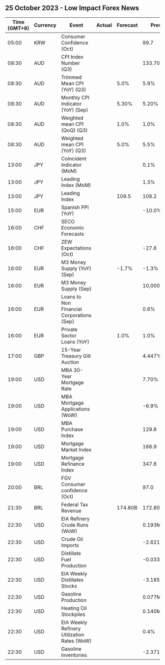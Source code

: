## 25 October 2023 - Low Impact Forex News

| Time (GMT+8) | Currency | Event | Actual | Forecast | Previous |
|------|----------|-------|--------|----------|----------|
| 05:00 | KRW | Consumer Confidence (Oct) |  |  | 99.7 |
| 08:30 | AUD | CPI Index Number (Q3) |  |  | 133.70 |
| 08:30 | AUD | Trimmed Mean CPI (YoY) (Q3) |  | 5.0% | 5.9% |
| 08:30 | AUD | Monthly CPI Indicator (YoY) (Sep) |  | 5.30% | 5.20% |
| 08:30 | AUD | Weighted mean CPI (QoQ) (Q3) |  | 1.0% | 1.0% |
| 08:30 | AUD | Weighted mean CPI (YoY) (Q3) |  | 5.0% | 5.5% |
| 13:00 | JPY | Coincident Indicator (MoM) |  |  | 0.1% |
| 13:00 | JPY | Leading Index (MoM) |  |  | 1.3% |
| 13:00 | JPY | Leading Index |  | 109.5 | 108.2 |
| 15:00 | EUR | Spanish PPI (YoY) |  |  | -10.0% |
| 16:00 | CHF | SECO Economic Forecasts |  |  |  |
| 16:00 | CHF | ZEW Expectations (Oct) |  |  | -27.6 |
| 16:00 | EUR | M3 Money Supply (YoY) (Sep) |  | -1.7% | -1.3% |
| 16:00 | EUR | M3 Money Supply (Sep) |  |  | 10,000,000.0M |
| 16:00 | EUR | Loans to Non Financial Corporations (Sep) |  |  | 0.6% |
| 16:00 | EUR | Private Sector Loans (YoY) |  | 1.0% | 1.0% |
| 17:00 | GBP | 15-Year Treasury Gilt Auction |  |  | 4.447% |
| 19:00 | USD | MBA 30-Year Mortgage Rate |  |  | 7.70% |
| 19:00 | USD | MBA Mortgage Applications (WoW) |  |  | -6.9% |
| 19:00 | USD | MBA Purchase Index |  |  | 129.8 |
| 19:00 | USD | Mortgage Market Index |  |  | 166.9 |
| 19:00 | USD | Mortgage Refinance Index |  |  | 347.6 |
| 20:00 | BRL | FGV Consumer confidence (Oct) |  |  | 97.0 |
| 21:30 | BRL | Federal Tax Revenue |  | 174.80B | 172.80B |
| 22:30 | USD | EIA Refinery Crude Runs (WoW) |  |  | 0.193M |
| 22:30 | USD | Crude Oil Imports |  |  | -2.621M |
| 22:30 | USD | Distillate Fuel Production |  |  | -0.033M |
| 22:30 | USD | EIA Weekly Distillates Stocks |  |  | -3.185M |
| 22:30 | USD | Gasoline Production |  |  | 0.077M |
| 22:30 | USD | Heating Oil Stockpiles |  |  | 0.140M |
| 22:30 | USD | EIA Weekly Refinery Utilization Rates (WoW) |  |  | 0.4% |
| 22:30 | USD | Gasoline Inventories |  |  | -2.371M |
